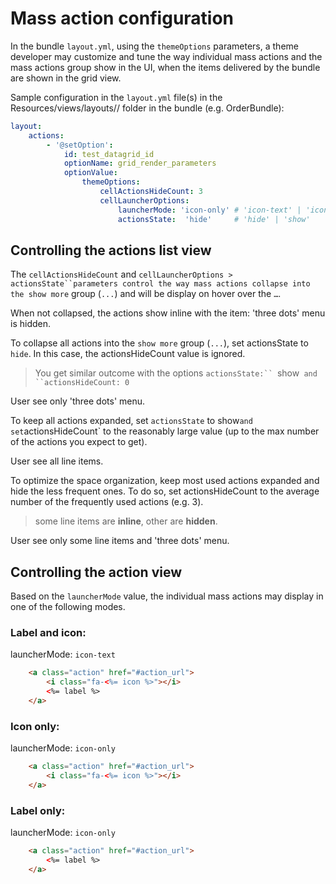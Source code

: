 # Mass action configuration

In the bundle `layout.yml`, using the `themeOptions` parameters, a theme developer may customize
and tune the way individual mass actions and the mass actions group show in the UI,
when the items delivered by the bundle are shown in the grid view.

Sample configuration in the `layout.yml` file(s) in the
Resources/views/layouts/<theme>/<page> folder in the bundle (e.g. OrderBundle):

```yml
layout:
    actions:
        - '@setOption':
            id: test_datagrid_id
            optionName: grid_render_parameters
            optionValue:
                themeOptions:
                    cellActionsHideCount: 3
                    cellLauncherOptions:
                        launcherMode: 'icon-only' # 'icon-text' | 'icon-text' | 'text-only'
                        actionsState:  'hide'     # 'hide' | 'show'
```

## Controlling the actions list view

The `cellActionsHideCount` and `cellLauncherOptions > actionsState``parameters control the way mass actions collapse
into the show more` group (`...`) and will be display on hover over the `…`.

When not collapsed, the actions show inline with the item: 'three dots' menu is hidden.

To collapse all actions into the `show more` group (`...`), set actionsState to `hide`.
In this case, the actionsHideCount value is ignored.
> You get similar outcome with the options `actionsState:`` `show` and ``actionsHideCount: 0`

User see only 'three dots' menu.

To keep all actions expanded, set `actionsState` to show`
and set `actionsHideCount` to the reasonably large value (up to the max number of the actions you expect to get).

User see all line items.

To optimize the space organization, keep most used actions expanded and hide the less frequent ones.
To do so, set actionsHideCount to the average number of the frequently used actions (e.g. 3).

> some line items are **inline**, other are **hidden**.

User see only some line items and 'three dots' menu.

## Controlling the action view

Based on the `launcherMode` value, the individual mass actions may display in one of the following modes.

### Label and icon:

launcherMode: `icon-text`

```html
    <a class="action" href="#action_url">
        <i class="fa-<%= icon %>"></i>
        <%= label %>
    </a>
```

### Icon only:

launcherMode: `icon-only`

```html
    <a class="action" href="#action_url">
        <i class="fa-<%= icon %>"></i>
    </a>
```

### Label only:

launcherMode: `icon-only`

```html
    <a class="action" href="#action_url">
        <%= label %>
    </a>
```
